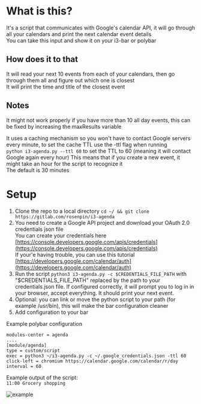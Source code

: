 # What is this?
It's a script that communicates with Google's calendar API, it will go through all your calendars and print the next calendar event details  
You can take this input and show it on your i3-bar or polybar  

## How does it to that
It will read your next 10 events from each of your calendars, then go through them all and figure out which one is closest  
It will print the time and title of the closest event  

## Notes
It might not work properly if you have more than 10 all day events, this can be fixed by increasing the maxResults variable    

It uses a caching mechanism so you won't have to contact Google servers every minute, to set the cache TTL use the -ttl flag when running  
`python i3-agenda.py --ttl 60` to set the TTL to 60 (meaning it will contact Google again every hour)
This means that if you create a new event, it might take an hour for the script to recognize it  
The default is 30 minutes

# Setup
1. Clone the repo to a local directory `cd ~/ && git clone https://gitlab.com/rosenpin/i3-agenda`
2. You need to create a Google API project and download your OAuth 2.0 credentials json file   
You can create your credentials here [https://console.developers.google.com/apis/credentials](https://console.developers.google.com/apis/credentials)  
If your'e having trouble, you can use this tutorial [https://developers.google.com/calendar/auth](https://developers.google.com/calendar/auth)  
3. Run the script `python3 i3-agenda.py -c $CREDENTIALS_FILE_PATH` with "$CREDENTIALS_FILE_PATH" replaced by the path to your credentials.json file. If configured correctly, it will prompt you to log in in your browser, accept everything. It should print your next event.   
4. Optional: you can link or move the python script to your path (for example /usr/bin), this will make the bar configuration cleaner
5. Add configuration to your bar

Example polybar configuration  
```
modules-center = agenda
....
[module/agenda]
type = custom/script
exec = python3 ~/i3-agenda.py -c ~/.google_credentials.json -ttl 60
click-left = chromium https://calendar.google.com/calendar/r/day
interval = 60
```

Example output of the script:  
```11:00 Grocery shopping```

![example](art/screenshot.png)
